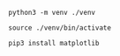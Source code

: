 ```shell
python3 -m venv ./venv
```

```shell
source ./venv/bin/activate
```


```shell
pip3 install matplotlib
```